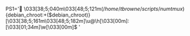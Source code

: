 PS1='🧁 \033[38;5;040m\033[48;5;121m$(/home/tbrowne/scripts/numtmux)${debian_chroot:+($debian_chroot)}\[\033[38;5;161m\033[48;5;182m\]\u@\h\[\033[00m\]:\[\033[01;34m\]\w\[\033[00m\]\$ '

